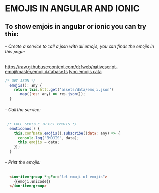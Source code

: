

# EMOJIS IN ANGULAR AND IONIC
## To show emjois in angular or ionic you can try this:


######  - Create a service to call a json with all emojis, you can finde the emojis in this page: 
https://raw.githubusercontent.com/dzfweb/nativescript-emoji/master/emoji.database.ts
[lync emojis data](https://raw.githubusercontent.com/dzfweb/nativescript-emoji/master/emoji.database.ts)


```javascript
/* GET JSON */
  emojis(): any {
    return this.http.get('assets/data/emoji.json')
      .map((res: any) => res.json());
  }
```

###### - Call the service:

```javascript
 /* CALL SERVICE TO GET EMOJIS */
  emoticonos() {
    this.confData.emojis().subscribe((data: any) => {
      console.log("EMOJIS", data);
      this.emojis = data;
    });
  }
```

###### - Print the emojis:

```html
  <ion-item-group *ngFor="let emoji of emojis">
    {{emoji.unicode}}
  </ion-item-group>
```
